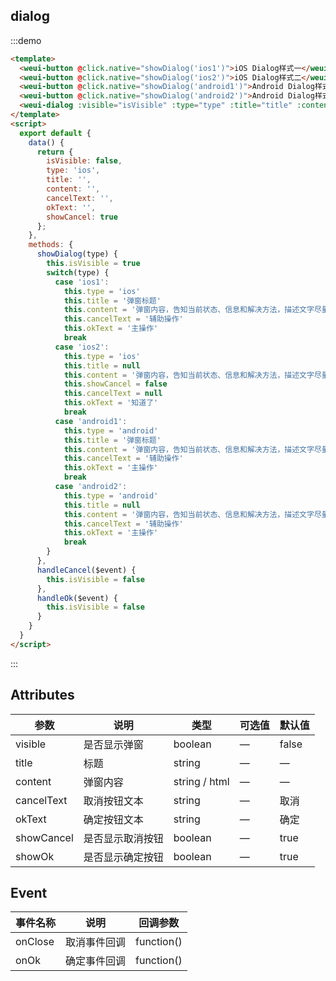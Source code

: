 ## dialog

:::demo

```html
<template>
  <weui-button @click.native="showDialog('ios1')">iOS Dialog样式一</weui-button>
  <weui-button @click.native="showDialog('ios2')">iOS Dialog样式二</weui-button>
  <weui-button @click.native="showDialog('android1')">Android Dialog样式一</weui-button>
  <weui-button @click.native="showDialog('android2')">Android Dialog样式二</weui-button>
  <weui-dialog :visible="isVisible" :type="type" :title="title" :content="content" :cancelText="cancelText" :okText="okText" :showCancel="showCancel" @onCancel="handleCancel($event)" @onOk="handleOk($event)"></weui-dialog>
</template>
<script>
  export default {
    data() {
      return {
        isVisible: false,
        type: 'ios',
        title: '',
        content: '',
        cancelText: '',
        okText: '',
        showCancel: true
      };
    },
    methods: {
      showDialog(type) {
        this.isVisible = true
        switch(type) {
          case 'ios1':
            this.type = 'ios'
            this.title = '弹窗标题'
            this.content = '弹窗内容，告知当前状态、信息和解决方法，描述文字尽量控制在三行内'
            this.cancelText = '辅助操作'
            this.okText = '主操作'
            break
          case 'ios2':
            this.type = 'ios'
            this.title = null
            this.content = '弹窗内容，告知当前状态、信息和解决方法，描述文字尽量控制在三行内'
            this.showCancel = false
            this.cancelText = null
            this.okText = '知道了'
            break
          case 'android1':
            this.type = 'android'
            this.title = '弹窗标题'
            this.content = '弹窗内容，告知当前状态、信息和解决方法，描述文字尽量控制在三行内'
            this.cancelText = '辅助操作'
            this.okText = '主操作'
            break
          case 'android2':
            this.type = 'android'
            this.title = null
            this.content = '弹窗内容，告知当前状态、信息和解决方法，描述文字尽量控制在三行内'
            this.cancelText = '辅助操作'
            this.okText = '主操作'
            break
        }
      },
      handleCancel($event) {
        this.isVisible = false
      },
      handleOk($event) {
        this.isVisible = false
      }
    }
  }
</script>
```

:::

## Attributes

| 参数       | 说明             | 类型          | 可选值 | 默认值 |
| ---------- | ---------------- | ------------- | ------ | ------ |
| visible    | 是否显示弹窗     | boolean       | —      | false  |
| title      | 标题             | string        | —      | —      |
| content    | 弹窗内容         | string / html | —      | —      |
| cancelText | 取消按钮文本     | string        | —      | 取消   |
| okText     | 确定按钮文本     | string        | —      | 确定   |
| showCancel | 是否显示取消按钮 | boolean       | —      | true   |
| showOk     | 是否显示确定按钮 | boolean       | —      | true   |

## Event

| 事件名称 | 说明         | 回调参数   |
| -------- | ------------ | ---------- |
| onClose  | 取消事件回调 | function() |
| onOk     | 确定事件回调 | function() |